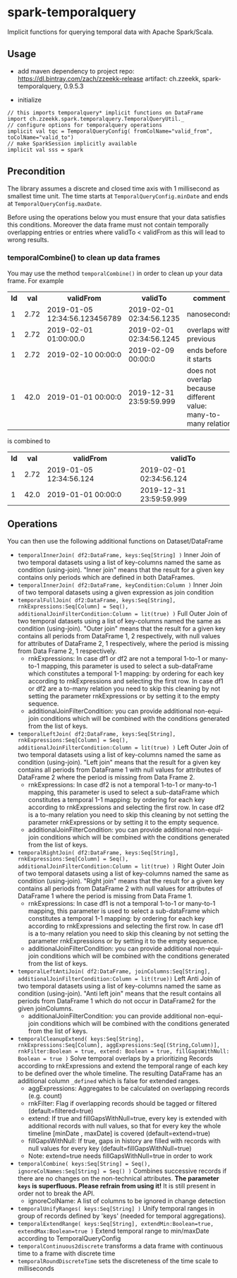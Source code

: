 # spark-temporalquery
Implicit functions for querying temporal data with Apache Spark/Scala.

## Usage

- add maven dependency to project
  repo: https://dl.bintray.com/zach/zzeekk-release
  artifact: ch.zzeekk, spark-temporalquery, 0.9.5.3

- initialize
```
// this imports temporalquery* implicit functions on DataFrame
import ch.zzeekk.spark.temporalquery.TemporalQueryUtil._
// configure options for temporalquery operations
implicit val tqc = TemporalQueryConfig( fromColName="valid_from", toColName="valid_to")
// make SparkSession implicitly available
implicit val sss = spark
```

## Precondition

The library assumes a discrete and closed time axis with 1 millisecond as smallest time unit. The time starts at `TemporalQueryConfig.minDate` and ends at `TemporalQueryConfig.maxDate`.

Before using the operations below you must ensure that your data satisfies this conditions.
Moreover the data frame must not contain temporally overlapping entries or entries where validTo < validFrom as this will lead to wrong results.

### temporalCombine() to clean up data frames
You may use the method `temporalCombine()` in order to clean up your data frame. For example
<table>
    <tr><th>Id</th><th>val</th><th>validFrom</th><th>validTo</th><th>comment</th></tr>
    <tr><td>1</td><td>2.72</td><td>2019-01-05 12:34:56.123456789</td><td>2019-02-01 02:34:56.1235</td><td>nanoseconds</td></tr>
    <tr><td>1</td><td>2.72</td><td>2019-02-01 01:00:00.0</td><td>2019-02-01 02:34:56.1245</td><td>overlaps with previous</td></tr>
    <tr><td>1</td><td>2.72</td><td>2019-02-10 00:00:0</td><td>2019-02-09 00:00:0</td><td>ends before it starts</td></tr>
    <tr><td>1</td><td>42.0</td><td>2019-01-01 00:00:0</td><td>2019-12-31 23:59:59.999</td><td>does not overlap because different value:<br />many-to-many relation</td></tr>
</table>
is combined to
<table>
    <tr><th>Id</th><th>val</th><th>validFrom</th><th>validTo</th></tr>
    <tr><td>1</td><td>2.72</td><td>2019-01-05 12:34:56.124</td><td>2019-02-01 02:34:56.124</td></tr>
    <tr><td>1</td><td>42.0</td><td>2019-01-01 00:00:0</td><td>2019-12-31 23:59:59.999</td></tr>
</table>


## Operations
You can then use the following additional functions on Dataset/DataFrame
- `temporalInnerJoin( df2:DataFrame, keys:Seq[String] )`
  Inner Join of two temporal datasets using a list of key-columns named the same as condition (using-join). "Inner join" means that the result for a given key contains only periods which are defined in both DataFrames.
- `temporalInnerJoin( df2:DataFrame, keyCondition:Column )`
  Inner Join of two temporal datasets using a given expression as join condition
- `temporalFullJoin( df2:DataFrame, keys:Seq[String], rnkExpressions:Seq[Column] = Seq(), additionalJoinFilterCondition:Column = lit(true) )`
  Full Outer Join of two temporal datasets using a list of key-columns named the same as condition (using-join). "Outer join" means that the result for a given key contains all periods from DataFrame 1, 2 respectively, with null values for attributes of DataFrame 2, 1 respectively, where the period is missing from Data Frame 2, 1 respectively.
  - rnkExpressions: In case df1 or df2 are not a temporal 1-to-1 or many-to-1 mapping, this parameter is used to select a sub-dataFrame which constitutes a temporal 1-1 mapping:
   by ordering for each key according to rnkExpressions and selecting the first row. In case df1 or df2 are a to-many relation you need to skip this cleaning by not setting the parameter rnkExpressions or by setting it to the empty sequence.  
  - additionalJoinFilterCondition: you can provide additional non-equi-join conditions which will be combined with the conditions generated from the list of keys.
- `temporalLeftJoin( df2:DataFrame, keys:Seq[String], rnkExpressions:Seq[Column] = Seq(), additionalJoinFilterCondition:Column = lit(true) )`
  Left Outer Join of two temporal datasets using a list of key-columns named the same as condition (using-join). "Left join" means that the result for a given key contains all periods from DataFrame 1 with null values for attributes of DataFrame 2 where the period is missing from Data Frame 2.
  - rnkExpressions: In case df2 is not a temporal 1-to-1 or many-to-1 mapping, this parameter is used to select a sub-dataFrame which constitutes a temporal 1-1 mapping:
   by ordering for each key according to rnkExpressions and selecting the first row. In case df2 is a to-many relation you need to skip this cleaning by not setting the parameter rnkExpressions or by setting it to the empty sequence.  
  - additionalJoinFilterCondition: you can provide additional non-equi-join conditions which will be combined with the conditions generated from the list of keys.
- `temporalRightJoin( df2:DataFrame, keys:Seq[String], rnkExpressions:Seq[Column] = Seq(), additionalJoinFilterCondition:Column = lit(true) )`
  Right Outer Join of two temporal datasets using a list of key-columns named the same as condition (using-join). "Right join" means that the result for a given key contains all periods from DataFrame 2 with null values for attributes of DataFrame 1 where the period is missing from Data Frame 1.
  - rnkExpressions: In case df1 is not a temporal 1-to-1 or many-to-1 mapping, this parameter is used to select a sub-dataFrame which constitutes a temporal 1-1 mapping:
   by ordering for each key according to rnkExpressions and selecting the first row. In case df1 is a to-many relation you need to skip this cleaning by not setting the parameter rnkExpressions or by setting it to the empty sequence.  
  - additionalJoinFilterCondition: you can provide additional non-equi-join conditions which will be combined with the conditions generated from the list of keys.
- `temporalLeftAntiJoin( df2:DataFrame, joinColumns:Seq[String], additionalJoinFilterCondition:Column = lit(true))`
  Left Anti Join of two temporal datasets using a list of key-columns named the same as condition (using-join). "Anti left join" means that the result contains all periods from DataFrame 1 which do not occur in DataFrame2 for the given joinColumns.
  - additionalJoinFilterCondition: you can provide additional non-equi-join conditions which will be combined with the conditions generated from the list of keys.
- `temporalCleanupExtend( keys:Seq[String], rnkExpressions:Seq[Column], aggExpressions:Seq[(String,Column)], rnkFilter:Boolean = true, extend: Boolean = true, fillGapsWithNull: Boolean = true )`
  Solve temporal overlaps by a prioritizing Records according to rnkExpressions and extend the temporal range of each key to be defined over the whole timeline. The resulting DataFrame has an additional column `_defined` which is false for extended ranges.
  - aggExpressions: Aggregates to be calculated on overlapping records (e.g. count)
  - rnkFilter: Flag if overlapping records should be tagged or filtered (default=filtered=true)
  - extend: If true and fillGapsWithNull=true, every key is extended with additional records with null values, so that for every key the whole timeline [minDate , maxDate] is covered (default=extend=true)
  - fillGapsWithNull: If true, gaps in history are filled with records with null values for every key (default=fillGapsWithNull=true)
  - Note: extend=true needs fillGapsWithNull=true in order to work
- `temporalCombine( keys:Seq[String] = Seq(), ignoreColNames:Seq[String] = Seq() )`
  Combines successive records if there are no changes on the non-technical attributes.
  **The parameter `keys` is superfluous. Please refrain from using it!**
  It is still present in order not to break the API.
  - ignoreColName: A list of columns to be ignored in change detection
- `temporalUnifyRanges( keys:Seq[String] )`
  Unify temporal ranges in group of records defined by 'keys' (needed for temporal aggregations).
- `temporalExtendRange( keys:Seq[String], extendMin:Boolean=true, extendMax:Boolean=true )`
  Extend temporal range to min/maxDate according to TemporalQueryConfig
- `temporalContinuous2discrete`
  transforms a data frame with continuous time to a frame with discrete time
- `temporalRoundDiscreteTime`
  sets the discreteness of the time scale to milliseconds

